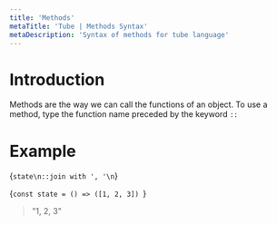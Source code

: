 ```yaml
---
title: 'Methods'
metaTitle: 'Tube | Methods Syntax'
metaDescription: 'Syntax of methods for tube language'
---
```


# Introduction

Methods are the way we can call the functions of an object. To use a method, type the function name preceded by the keyword `::`

# Example


<TubeCode>{`state\n::join with ', '\n`}</TubeCode>

<JSCode>{`const state = () => ([1, 2, 3])
`}</JSCode>

> "1, 2, 3"

